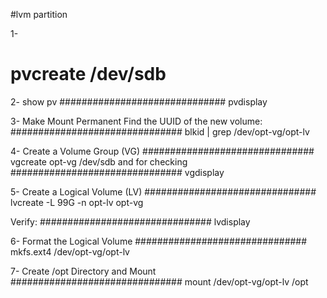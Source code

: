 #lvm partition


1-
  # pvcreate  /dev/sdb
  
2-
  show pv
 ############################## pvdisplay

3- 
  Make Mount Permanent
Find the UUID of the new volume:
############################### blkid | grep /dev/opt-vg/opt-lv

4-
  Create a Volume Group (VG)
###############################  vgcreate opt-vg /dev/sdb
and
  for checking
############################### vgdisplay


5-
  Create a Logical Volume (LV)
############################### lvcreate -L 99G -n opt-lv opt-vg

Verify:
############################### lvdisplay

6-
  Format the Logical Volume
############################### mkfs.ext4 /dev/opt-vg/opt-lv


7-
  Create /opt Directory and Mount
############################### mount /dev/opt-vg/opt-lv /opt


  

